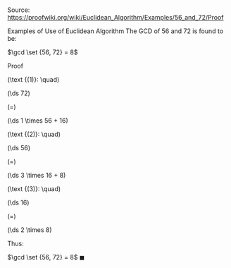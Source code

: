 # 

Source: https://proofwiki.org/wiki/Euclidean_Algorithm/Examples/56_and_72/Proof

Examples of Use of Euclidean Algorithm
The GCD of $56$ and $72$ is found to be:

$\gcd \set {56, 72} = 8$


Proof



\(\text {(1)}: \quad\)









\(\ds 72\)

\(=\)







\(\ds 1 \times 56 + 16\)










\(\text {(2)}: \quad\)









\(\ds 56\)

\(=\)







\(\ds 3 \times 16 + 8\)










\(\text {(3)}: \quad\)









\(\ds 16\)

\(=\)







\(\ds 2 \times 8\)










Thus:

$\gcd \set {56, 72} = 8$
$\blacksquare$





